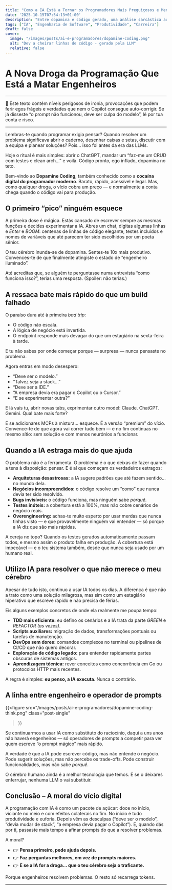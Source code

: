 ```yaml
---
title: "Como a IA Está a Tornar os Programadores Mais Preguiçosos e Menos Engenheiros"
date: '2025-10-15T07:54:13+01:00'
description: "Entre dopamina e código gerado, uma análise sarcástica ao vício moderno dos devs e ao risco de esquecer a parte mais importante que é utilizar o cérebro."
tags: ["IA", "Engenharia de Software", "Produtividade", "Carreira"]
draft: false
cover:
  image: "/images/posts/ai-e-programadores/dopamine-coding.png"
  alt: "Dev a cheirar linhas de código - gerado pela LLM"
  relative: false
---
```


# A Nova Droga da Programação Que Está a Matar Engenheiros

---

💊 Este texto contém níveis perigosos de ironia, provocações que podem ferir egos frágeis e verdades que nem o Copilot consegue auto-corrigir. Se já disseste “o prompt não funcionou, deve ser culpa do modelo”, lê por tua conta e risco.

---

Lembras-te quando programar exigia pensar? Quando resolver um problema significava abrir o caderno, desenhar caixas e setas, discutir com a equipa e planear soluções? Pois… isso foi antes da era das LLMs.

Hoje o ritual é mais simples: abrir o ChatGPT, mandar um “faz-me um CRUD com testes e clean arch...” e voilà. Código pronto, ego inflado, dopamina no teto.

Bem-vindo ao **Dopamine Coding**, também conhecido como a **cocaína digital do programador moderno**. Barato, rápido, acessível e legal. Mas, como qualquer droga, o vício cobra um preço — e normalmente a conta chega quando o código vai para produção.

## O primeiro “pico” ninguém esquece

A primeira dose é mágica. Estás cansado de escrever sempre as mesmas funções e decides experimentar a IA. Abres um chat, digitas algumas linhas e *Enter* e *BOOM*: centenas de linhas de código elegante, testes incluídos e nomes de variáveis que até parecem ter sido escolhidos por um poeta sênior.

O teu cérebro inunda-se de dopamina.
Sentes-te 10x mais produtivo.
Convences-te de que finalmente atingiste o estado de “engenheiro iluminado”.

Até acreditas que, se alguém te perguntasse numa entrevista “como funciona isso?”, terias uma resposta. (Spoiler: não terias.)

## A ressaca bate mais rápido do que um build falhado

O paraíso dura até à primeira *bad trip*:

* O código não escala.
* A lógica de negócio está invertida.
* O endpoint responde mais devagar do que um estagiário na sexta-feira à tarde.

E tu não sabes por onde começar porque — surpresa — nunca pensaste no problema.

Agora entras em modo desespero:

* “Deve ser o modelo.”
* “Talvez seja a stack…”
* “Deve ser a IDE.”
* “A empresa devia era pagar o Copilot ou o Cursor.”
* “E se experimentar outra?”

E lá vais tu, abrir novas tabs, exprimentar outro model:
Claude. ChatGPT. Gemini.
Qual bate mais forte?

E se adicionares MCPs à mistura… esquece. É a versão “premium” do vício. Convence-te de que agora vai correr tudo bem — e no fim continuas no mesmo sítio: sem solução e com menos neurónios a funcionar.

## Quando a IA estraga mais do que ajuda

O problema não é a ferramenta. O problema é o que deixas de fazer quando a tens à disposição: pensar.
E é aí que começam os verdadeiros estragos:

* **Arquiteturas desastrosas:** a IA sugere padrões que até fazem sentido… no mundo dela.
* **Negócios incompreendidos:** o código resolve um “como” que nunca devia ter sido resolvido.
* **Bugs invisíveis:** o código funciona, mas ninguém sabe *porquê*.
* **Testes inúteis:** a cobertura está a 100%, mas não cobre cenários de negócio reais.
* **Overengineering:** achas-te muito esperto por usar merdas que nunca tinhas visto — e que provavelmente ninguém vai entender — só porque a IA diz que são mais rápidas.

A cereja no topo? Quando os testes gerados automaticamente passam todos, e mesmo assim o produto falha em produção. A cobertura está impecável — e o teu sistema também, desde que nunca seja usado por um humano real.

## Utilizo IA para resolver o que não merece o meu cérebro

Apesar de tudo isto, continuo a usar IA todos os dias. A diferença é que não a trato como uma solução milagrosa, mas sim como um estagiário hiperativo que escreve rápido e não precisa de férias.

Eis alguns exemplos concretos de onde ela realmente me poupa tempo:

* **TDD mais eficiente:** eu defino os cenários e a IA trata da parte *GREEN* e *REFACTOR (as vezes)*.
* **Scripts auxiliares:** migração de dados, transformações pontuais ou tarefas de manutenção.
* **DevOps sem dores:** comandos complexos no terminal ou pipelines de CI/CD que não quero decorar.
* **Exploração de código legado:** para entender rapidamente partes obscuras de sistemas antigos.
* **Aprendizagem técnica:** rever conceitos como concorrência em Go ou protocolos HTTP mais recentes.

A regra é simples: **eu penso, a IA executa**.
Nunca o contrário.

## A linha entre engenheiro e operador de prompts

{{<figure
src="/images/posts/ai-e-programadores/dopamine-coding-think.png"
class="post-single"
>}}

Se continuarmos a usar IA como substituto do raciocínio, daqui a uns anos não haverá engenheiros — só operadores de prompts a competir para ver quem escreve “o prompt mágico” mais rápido.

A verdade é que a IA pode escrever código, mas não entende o negócio. Pode sugerir soluções, mas não percebe os trade-offs. Pode construir funcionalidades, mas não sabe *porquê*.

O cérebro humano ainda é a melhor tecnologia que temos.
E se o deixares enferrujar, nenhuma LLM o vai substituir.

## Conclusão – A moral do vício digital

A programação com IA é como um pacote de açúcar: doce no início, viciante no meio e com efeitos colaterais no fim.
No início é tudo produtividade e euforia. Depois vêm as desculpas (“deve ser o modelo”, “devia mudar de stack”, “a empresa devia pagar o Copilot”). E, quando dás por ti, passaste mais tempo a afinar prompts do que a resolver problemas.

A moral?

* 👉 **Pensa primeiro, pede ajuda depois.**
* 👉 **Faz perguntas melhores, em vez de prompts maiores.**
* 👉 **E se a IA for a droga… que o teu cérebro seja o traficante.**

Porque engenheiros resolvem problemas. O resto só recarrega tokens.

---
